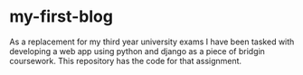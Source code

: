 # my-first-blog
As a replacement for my third year university exams I have been tasked with developing a web app using python and django as a piece of
bridgin coursework.
This repository has the code for that assignment.
